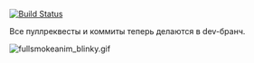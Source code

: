 [![Build Status](https://travis-ci.org/animusdev/green.svg?branch=master)](https://travis-ci.org/animusdev/green)

Все пуллреквесты и коммиты теперь делаются в dev-бранч.

![fullsmokeanim_blinky.gif](https://bitbucket.org/repo/oKnpXL/images/69441776-fullsmokeanim_blinky.gif)
